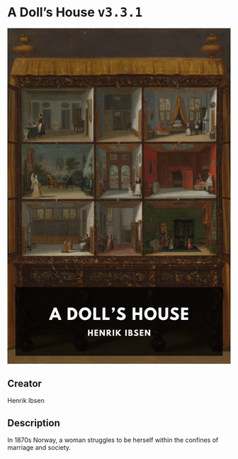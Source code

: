 
# A Doll’s House <kbd>v3.3.1</kbd>

<center>
  <img src="./cover-1024.jpg"/>
</center>

## Creator
Henrik Ibsen

## Description
In 1870s Norway, a woman struggles to be herself within the confines of marriage and society.
